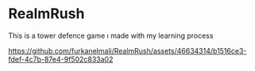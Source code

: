 # RealmRush
This is a tower defence game ı made with my learning process


https://github.com/furkanelmali/RealmRush/assets/46634314/b1516ce3-fdef-4c7b-87e4-9f502c833a02

